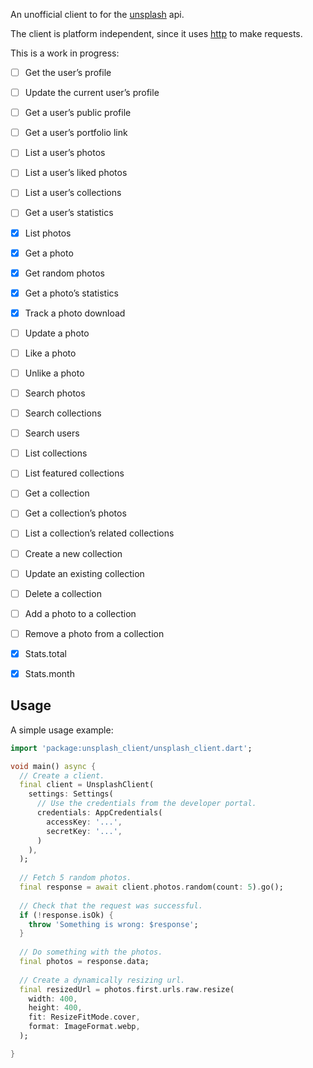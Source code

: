 An unofficial client to for the [unsplash](https://unsplash.com) api.

The client is platform independent, since it uses [http](https://pub.dev/packages/http) to make
requests.

This is a work in progress:
 
 - [ ] Get the user’s profile
 - [ ] Update the current user’s profile
 
 - [ ] Get a user’s public profile
 - [ ] Get a user’s portfolio link
 - [ ] List a user’s photos
 - [ ] List a user’s liked photos
 - [ ] List a user’s collections
 - [ ] Get a user’s statistics
 
 - [x] List photos 
 - [x] Get a photo
 - [x] Get random photos
 - [x] Get a photo’s statistics
 - [x] Track a photo download
 - [ ] Update a photo
 - [ ] Like a photo
 - [ ] Unlike a photo
 
 - [ ] Search photos
 - [ ] Search collections
 - [ ] Search users
 
 - [ ] List collections
 - [ ] List featured collections
 - [ ] Get a collection
 - [ ] Get a collection’s photos
 - [ ] List a collection’s related collections
 - [ ] Create a new collection
 - [ ] Update an existing collection
 - [ ] Delete a collection
 - [ ] Add a photo to a collection
 - [ ] Remove a photo from a collection
 
 - [x] Stats.total
 - [x] Stats.month


## Usage

A simple usage example:

```dart
import 'package:unsplash_client/unsplash_client.dart';

void main() async {
  // Create a client.
  final client = UnsplashClient(
    settings: Settings(
      // Use the credentials from the developer portal.
      credentials: AppCredentials(
        accessKey: '...',
        secretKey: '...',
      )     
    ),
  );
  
  // Fetch 5 random photos.
  final response = await client.photos.random(count: 5).go();
  
  // Check that the request was successful.
  if (!response.isOk) {
    throw 'Something is wrong: $response';
  }
  
  // Do something with the photos.
  final photos = response.data;
  
  // Create a dynamically resizing url.
  final resizedUrl = photos.first.urls.raw.resize(
    width: 400,
    height: 400,
    fit: ResizeFitMode.cover,
    format: ImageFormat.webp,
  );

}
```
